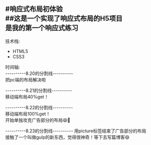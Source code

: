 #响应式布局初体验     
##这是一个实现了响应式布局的H5项目      
是我的第一个响应式练习
--------
技术栈:    
- HTML5
- CSS3

时间轴:    
----------8.20的分割线----------        
把pc端的布局解决啦

----------8.21的分割线----------    
移动端布局40%get！

----------8.22的分割线----------        
移动端布局100%get！    
开始单独攻克广告部分的布局😄💪

----------8.23的分割线----------
用picture标签结束了广告部分的布局        
接触了一个叫做gulp的新东西，觉得很神奇！等下去写篇博客😄

